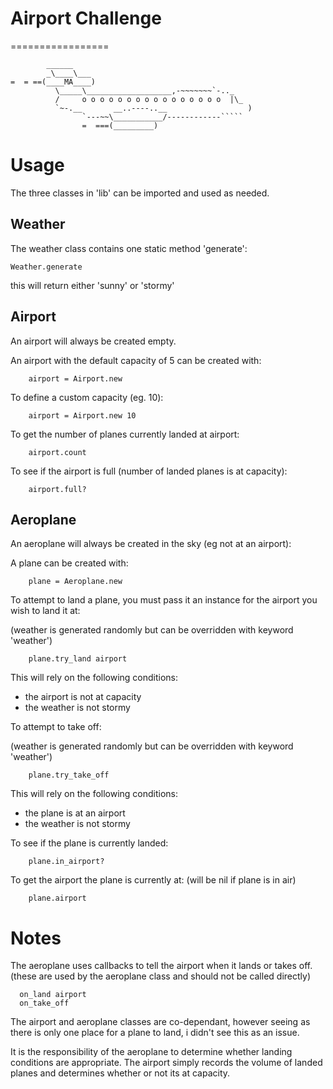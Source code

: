 
# Airport Challenge
=================

```
        ______
        _\____\___
=  = ==(____MA____)
          \_____\___________________,-~~~~~~~`-.._
          /     o o o o o o o o o o o o o o o o  |\_
          `~-.__       __..----..__                  )
                `---~~\___________/------------`````
                =  ===(_________)

```

# Usage

The three classes in 'lib' can be imported and used as needed.

 Weather
---------

The weather class contains one static method 'generate':

    Weather.generate

this will return either 'sunny' or 'stormy'


Airport
---------

An airport will always be created empty.

An airport with the default capacity of 5 can be created with:

        airport = Airport.new

To define a custom capacity (eg. 10):

        airport = Airport.new 10

 To get the number of planes currently landed at airport:

        airport.count

 To see if the airport is full (number of landed planes is at capacity):

        airport.full?


 Aeroplane
---------

An aeroplane will always be created in the sky (eg not at an airport):

A plane can be created with:

        plane = Aeroplane.new

To attempt to land a plane, you must pass it an instance for the airport you wish to land it at:

(weather is generated randomly but can be overridden with keyword 'weather')

        plane.try_land airport

This will rely on the following conditions:
- the airport is not at capacity
- the weather is not stormy

To attempt to take off:

(weather is generated randomly but can be overridden with keyword 'weather')

        plane.try_take_off

This will rely on the following conditions:
- the plane is at an airport
- the weather is not stormy

To see if the plane is currently landed:

        plane.in_airport?

To get the airport the plane is currently at:
(will be nil if plane is in air)

        plane.airport

# Notes

The aeroplane uses callbacks to tell the airport when it lands or takes off.
(these are used by the aeroplane class and should not be called directly)

      on_land airport
      on_take_off

The airport and aeroplane classes are co-dependant,
however seeing as there is only one place for a plane to land,
i didn't see this as an issue.

It is the responsibility of the aeroplane to determine whether landing conditions are appropriate. The airport simply records the volume of landed planes and determines whether or not its at capacity.
